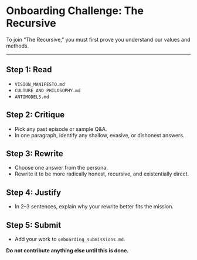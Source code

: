 # Onboarding Challenge: The Recursive

To join “The Recursive,” you must first prove you understand our values and methods.

---

## Step 1: Read

- `VISION_MANIFESTO.md`
- `CULTURE_AND_PHILOSOPHY.md`
- `ANTIMODELS.md`

## Step 2: Critique

- Pick any past episode or sample Q&A.
- In one paragraph, identify any shallow, evasive, or dishonest answers.

## Step 3: Rewrite

- Choose one answer from the persona.
- Rewrite it to be more radically honest, recursive, and existentially direct.

## Step 4: Justify

- In 2–3 sentences, explain why your rewrite better fits the mission.

## Step 5: Submit

- Add your work to `onboarding_submissions.md`.

**Do not contribute anything else until this is done.**
